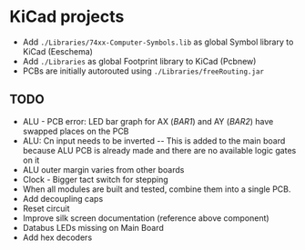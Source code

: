 # KiCad projects

- Add `./Libraries/74xx-Computer-Symbols.lib` as global Symbol library to KiCad (Eeschema)
- Add `./Libraries` as global Footprint library to KiCad (Pcbnew)
- PCBs are initially autorouted using `./Libraries/freeRouting.jar`

## TODO

- ALU - PCB error: LED bar graph for AX (_BAR1_) and AY (_BAR2_) have swapped places on the PCB
- ALU: Cn input needs to be inverted
-- This is added to the main board because ALU PCB is already made and there are no available logic gates on it
- ALU outer margin varies from other boards
- Clock - Bigger tact switch for stepping
- When all modules are built and tested, combine them into a single PCB.
- Add decoupling caps
- Reset circuit
- Improve silk screen documentation (reference above component)
- Databus LEDs missing on Main Board
- Add hex decoders
